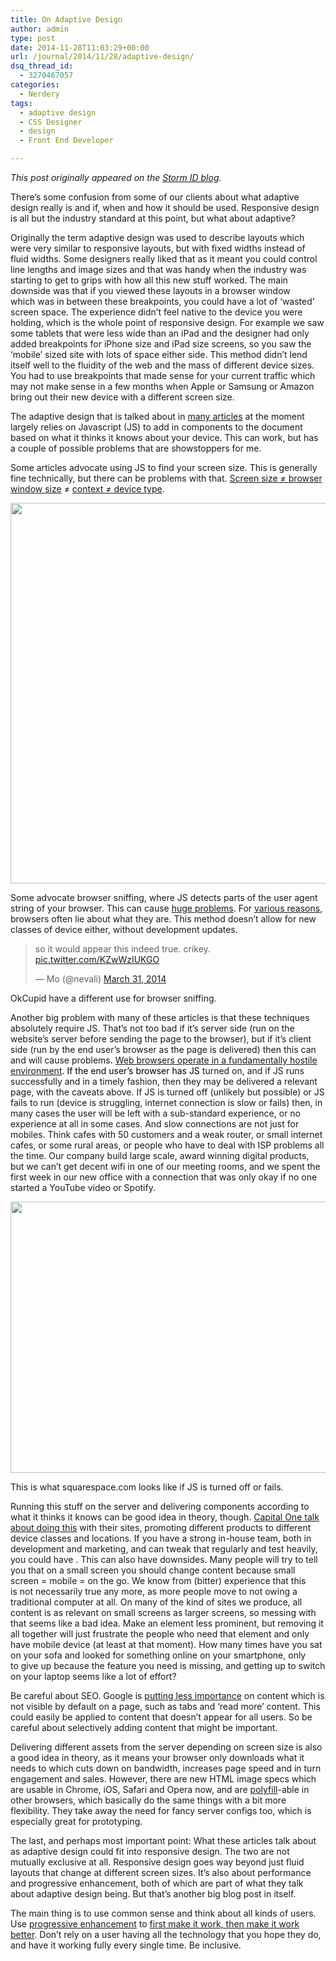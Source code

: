 ```yaml
---
title: On Adaptive Design
author: admin
type: post
date: 2014-11-28T11:03:29+00:00
url: /journal/2014/11/28/adaptive-design/
dsq_thread_id:
  - 3270467057
categories:
  - Nerdery
tags:
  - adaptive design
  - CSS Designer
  - design
  - Front End Developer

---
```

_This post originally appeared on the [Storm ID blog][1]._

There&#8217;s some confusion from some of our clients about what adaptive design really is and if, when and how it should be used. Responsive design is all but the industry standard at this point, but what about adaptive?

Originally the term adaptive design was used to describe layouts which were very similar to responsive layouts, but with fixed widths instead of fluid widths. Some designers really liked that as it meant you could control line lengths and image sizes and that was handy when the industry was starting to get to grips with how all this new stuff worked. The main downside was that if you viewed these layouts in a browser window which was in between these breakpoints, you could have a lot of &#8216;wasted&#8217; screen space. The experience didn&#8217;t feel native to the device you were holding, which is the whole point of responsive design. For example we saw some tablets that were less wide than an iPad and the designer had only added breakpoints for iPhone size and iPad size screens, so you saw the &#8216;mobile&#8217; sized site with lots of space either side. This method didn&#8217;t lend itself well to the fluidity of the web and the mass of different device sizes. You had to use breakpoints that made sense for your current traffic which may not make sense in a few months when Apple or Samsung or Amazon bring out their new device with a different screen size.

The adaptive design that is talked about in [many articles][2] at the moment largely relies on Javascript (JS) to add in components to the document based on what it thinks it knows about your device. This can work, but has a couple of possible problems that are showstoppers for me.

Some articles advocate using JS to find your screen size. This is generally fine technically, but there can be problems with that. [Screen size ≠ browser window size][3] ≠ [context ≠ device type][4].

[<img class="alignnone size-full wp-image-1469217592" src="http://lobban.org/wp-content/uploads/2014/11/elementsMobileContext.jpg" alt="" width="558" height="609" srcset="https://lobban.org/wp-content/uploads/2014/11/elementsMobileContext.jpg 558w, https://lobban.org/wp-content/uploads/2014/11/elementsMobileContext-275x300.jpg 275w" sizes="(max-width: 558px) 100vw, 558px" />][5]

Some advocate browser sniffing, where JS detects parts of the user agent string of your browser. This can cause [huge problems][6]. For [various reasons][7], browsers often lie about what they are. This method doesn&#8217;t allow for new classes of device either, without development updates.

<blockquote class="twitter-tweet" lang="en">
  <p>
    so it would appear this indeed true. crikey. <a href="http://t.co/KZwWzIUKGO">pic.twitter.com/KZwWzIUKGO</a>
  </p>
  
  <p>
    — Mo (@nevali) <a href="https://twitter.com/nevali/status/450746236526940160">March 31, 2014</a>
  </p>
</blockquote>



OkCupid have a different use for browser sniffing.

Another big problem with many of these articles is that these techniques absolutely require JS. That&#8217;s not too bad if it&#8217;s server side (run on the website&#8217;s server before sending the page to the browser), but if it&#8217;s client side (run by the end user&#8217;s browser as the page is delivered) then this can and will cause problems. <span style="color: #000000;"><a href="https://decadecity.net/talks/using-a-web-font-loader">Web browsers operate in a fundamentally hostile environment</a>. If the end user&#8217;s browser has JS</span> turned on, and if JS runs successfully and in a timely fashion, then they may be delivered a relevant page, with the caveats above. If JS is turned off (unlikely but possible) or JS fails to run (device is struggling, internet connection is slow or fails) then, in many cases the user will be left with a sub-standard experience, or no experience at all in some cases. And slow connections are not just for mobiles. Think cafes with 50 customers and a weak router, or small internet cafes, or some rural areas, or people who have to deal with ISP problems all the time. Our company build large scale, award winning digital products, but we can&#8217;t get decent wifi in one of our meeting rooms, and we spent the first week in our new office with a connection that was only okay if no one started a YouTube video or Spotify.

<img class="alignnone size-full wp-image-1469217593" src="http://lobban.org/wp-content/uploads/2014/11/squarespacejsoff.jpg" alt="" width="780" height="434" srcset="https://lobban.org/wp-content/uploads/2014/11/squarespacejsoff.jpg 780w, https://lobban.org/wp-content/uploads/2014/11/squarespacejsoff-300x167.jpg 300w" sizes="(max-width: 780px) 100vw, 780px" />

This is what squarespace.com looks like if JS is turned off or fails.

Running this stuff on the server and delivering components according to what it thinks it knows can be good idea in theory, though. [Capital One talk about doing this][8] with their sites, promoting different products to different device classes and locations. If you have a strong in-house team, both in development and marketing, and can tweak that regularly and test heavily, you could have . This can also have downsides. Many people will try to tell you that on a small screen you should change content because small screen = mobile = on the go. We know from (bitter) experience that this is not necessarily true any more, as more people move to not owing a traditional computer at all. On many of the kind of sites we produce, all content is as relevant on small screens as larger screens, so messing with that seems like a bad idea. Make an element less prominent, but removing it all together will just frustrate the people who need that element and only have mobile device (at least at that moment). How many times have you sat on your sofa and looked for something online on your smartphone, only to give up because the feature you need is missing, and getting up to switch on your laptop seems like a lot of effort?

Be careful about SEO. Google is [putting less importance][9] on content which is not visible by default on a page, such as tabs and &#8216;read more&#8217; content. This could easily be applied to content that doesn&#8217;t appear for all users. So be careful about selectively adding content that might be important.

Delivering different assets from the server depending on screen size is also a good idea in theory, as it means your browser only downloads what it needs to which cuts down on bandwidth, increases page speed and in turn engagement and sales. However, there are new HTML image specs which are usable in Chrome, iOS, Safari and Opera now, and are [polyfill][10]-able in other browsers, which basically do the same things with a bit more flexibility. They take away the need for fancy server configs too, which is especially great for prototyping.

The last, and perhaps most important point: What these articles talk about as adaptive design could fit into responsive design. The two are not mutually exclusive at all. Responsive design goes way beyond just fluid layouts that change at different screen sizes. It&#8217;s also about performance and progressive enhancement, both of which are part of what they talk about adaptive design being. But that&#8217;s another big blog post in itself.

The main thing is to use common sense and think about all kinds of users. Use [progressive enhancement][11] to [first make it work, then make it work better][12]. Don&#8217;t rely on a user having all the technology that you hope they do, and have it working fully every single time. Be inclusive.

 [1]: http://blog.stormid.com/2014/11/adaptive-design/
 [2]: http://dealer-communications.com/technology/the-benefits-of-responsive-vs-adaptive-design/
 [3]: http://css-tricks.com/screen-resolution-notequalto-browser-window/
 [4]: http://www.uxmatters.com/mt/archives/2013/06/three-reasons-weve-outgrown-mobile-context.php
 [5]: http://weblog.cenriqueortiz.com/mobile-context/
 [6]: http://css-tricks.com/browser-detection-is-bad/
 [7]: http://webaim.org/blog/user-agent-string-history/
 [8]: http://responsivewebdesign.com/podcast/capital-one.html
 [9]: https://www.davidnaylor.co.uk/google-will-ignore-click-expand-tabbed-content.html
 [10]: https://remysharp.com/2010/10/08/what-is-a-polyfill
 [11]: http://alistapart.com/article/understandingprogressiveenhancement
 [12]: https://www.gov.uk/service-manual/making-software/progressive-enhancement.html
